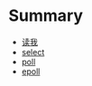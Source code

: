 # Summary

* [读我](README.md)
* [select](docs/select/select.md)
* [poll](docs/poll/poll.md)
* [epoll](docs/v/epoll.md)

